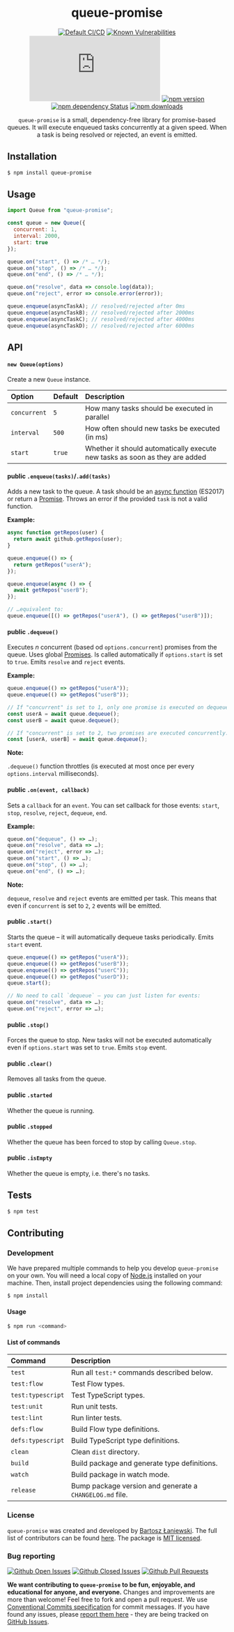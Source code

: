 <div align="center">
  <h1>queue-promise</h1>

[![Default CI/CD](https://github.com/Bartozzz/queue-promise/workflows/Default%20CI/CD/badge.svg)](https://github.com/Bartozzz/queue-promise/actions)
[![Known Vulnerabilities](https://snyk.io/test/github/Bartozzz/queue-promise/badge.svg?targetFile=package.json)](https://snyk.io/test/github/Bartozzz/queue-promise?targetFile=package.json)
[![npm package size](https://img.badgesize.io/Bartozzz/queue-promise/master/dist/index.js?compression=gzip)](https://www.npmjs.com/package/queue-promise)
[![npm version](https://img.shields.io/npm/v/queue-promise.svg)](https://www.npmjs.com/package/queue-promise)
[![npm dependency Status](https://david-dm.org/Bartozzz/queue-promise.svg)](https://www.npmjs.com/package/queue-promise)
[![npm downloads](https://img.shields.io/npm/dt/queue-promise.svg)](https://www.npmjs.com/package/queue-promise)
<br>

`queue-promise` is a small, dependency-free library for promise-based queues. It will execute enqueued tasks concurrently at a given speed. When a task is being resolved or rejected, an event is emitted.

</div>

## Installation

```bash
$ npm install queue-promise
```

## Usage

```javascript
import Queue from "queue-promise";

const queue = new Queue({
  concurrent: 1,
  interval: 2000,
  start: true
});

queue.on("start", () => /* … */);
queue.on("stop", () => /* … */);
queue.on("end", () => /* … */);

queue.on("resolve", data => console.log(data));
queue.on("reject", error => console.error(error));

queue.enqueue(asyncTaskA); // resolved/rejected after 0ms
queue.enqueue(asyncTaskB); // resolved/rejected after 2000ms
queue.enqueue(asyncTaskC); // resolved/rejected after 4000ms
queue.enqueue(asyncTaskD); // resolved/rejected after 6000ms
```

## API

#### `new Queue(options)`

Create a new `Queue` instance.

| Option       | Default | Description                                                                 |
| :----------- | :------ | :-------------------------------------------------------------------------- |
| `concurrent` | `5`     | How many tasks should be executed in parallel                               |
| `interval`   | `500`   | How often should new tasks be executed (in ms)                              |
| `start`      | `true`  | Whether it should automatically execute new tasks as soon as they are added |

#### **public** `.enqueue(tasks)`/`.add(tasks)`

Adds a new task to the queue. A task should be an [async function](https://developer.mozilla.org/en-US/docs/Web/JavaScript/Reference/Statements/async_function) (ES2017) or return a [Promise](https://developer.mozilla.org/en-US/docs/Web/JavaScript/Reference/Global_Objects/Promise). Throws an error if the provided `task` is not a valid function.

**Example:**

```javascript
async function getRepos(user) {
  return await github.getRepos(user);
}

queue.enqueue(() => {
  return getRepos("userA");
});

queue.enqueue(async () => {
  await getRepos("userB");
});

// …equivalent to:
queue.enqueue([() => getRepos("userA"), () => getRepos("userB")]);
```

#### **public** `.dequeue()`

Executes _n_ concurrent (based od `options.concurrent`) promises from the queue. Uses global [Promises](https://developer.mozilla.org/en-US/docs/Web/JavaScript/Reference/Global_Objects/Promise). Is called automatically if `options.start` is set to `true`. Emits `resolve` and `reject` events.

**Example:**

```javascript
queue.enqueue(() => getRepos("userA"));
queue.enqueue(() => getRepos("userB"));

// If "concurrent" is set to 1, only one promise is executed on dequeue:
const userA = await queue.dequeue();
const userB = await queue.dequeue();

// If "concurrent" is set to 2, two promises are executed concurrently:
const [userA, userB] = await queue.dequeue();
```

**Note:**

`.dequeue()` function throttles (is executed at most once per every `options.interval` milliseconds).

#### **public** `.on(event, callback)`

Sets a `callback` for an `event`. You can set callback for those events: `start`, `stop`, `resolve`, `reject`, `dequeue`, `end`.

**Example:**

```javascript
queue.on("dequeue", () => …);
queue.on("resolve", data => …);
queue.on("reject", error => …);
queue.on("start", () => …);
queue.on("stop", () => …);
queue.on("end", () => …);
```

**Note:**

`dequeue`, `resolve` and `reject` events are emitted per task. This means that even if `concurrent` is set to `2`, `2` events will be emitted.

#### **public** `.start()`

Starts the queue – it will automatically dequeue tasks periodically. Emits `start` event.

```javascript
queue.enqueue(() => getRepos("userA"));
queue.enqueue(() => getRepos("userB"));
queue.enqueue(() => getRepos("userC"));
queue.enqueue(() => getRepos("userD"));
queue.start();

// No need to call `dequeue` – you can just listen for events:
queue.on("resolve", data => …);
queue.on("reject", error => …);
```

#### **public** `.stop()`

Forces the queue to stop. New tasks will not be executed automatically even if `options.start` was set to `true`. Emits `stop` event.

#### **public** `.clear()`

Removes all tasks from the queue.

#### **public** `.started`

Whether the queue is running.

#### **public** `.stopped`

Whether the queue has been forced to stop by calling `Queue.stop`.

#### **public** `.isEmpty`

Whether the queue is empty, i.e. there's no tasks.

## Tests

```bash
$ npm test
```

## Contributing

### Development

We have prepared multiple commands to help you develop `queue-promise` on your own. You will need a local copy of [Node.js](https://nodejs.org/en/) installed on your machine. Then, install project dependencies using the following command:

```bash
$ npm install
```

#### Usage

```bash
$ npm run <command>
```

#### List of commands

| Command           | Description                                              |
| :---------------- | :------------------------------------------------------- |
| `test`            | Run all `test:*` commands described below.               |
| `test:flow`       | Test Flow types.                                         |
| `test:typescript` | Test TypeScript types.                                   |
| `test:unit`       | Run unit tests.                                          |
| `test:lint`       | Run linter tests.                                        |
| `defs:flow`       | Build Flow type definitions.                             |
| `defs:typescript` | Build TypeScript type definitions.                       |
| `clean`           | Clean `dist` directory.                                  |
| `build`           | Build package and generate type definitions.             |
| `watch`           | Build package in watch mode.                             |
| `release`         | Bump package version and generate a `CHANGELOG.md` file. |

### License

`queue-promise` was created and developed by [Bartosz Łaniewski](https://github.com/Bartozzz). The full list of contributors can be found [here](https://github.com/Bartozzz/queue-promise/graphs/contributors). The package is [MIT licensed](https://github.com/Bartozzz/queue-promise/blob/master/LICENSE).

### Bug reporting

[![Github Open Issues](https://img.shields.io/github/issues-raw/Bartozzz/queue-promise.svg)](https://github.com/Bartozzz/queue-promise/issues)
[![Github Closed Issues](https://img.shields.io/github/issues-closed-raw/Bartozzz/queue-promise.svg)](https://github.com/Bartozzz/queue-promise/issues?q=is%3Aissue+is%3Aclosed)
[![Github Pull Requests](https://img.shields.io/github/issues-pr-raw/Bartozzz/queue-promise.svg)](https://github.com/Bartozzz/queue-promise/pulls)

**We want contributing to `queue-promise` to be fun, enjoyable, and educational for anyone, and everyone.** Changes and improvements are more than welcome! Feel free to fork and open a pull request. We use [Conventional Commits specification](https://www.conventionalcommits.org/en/v1.0.0/) for commit messages. If you have found any issues, please [report them here](https://github.com/Bartozzz/queue-promise/new) - they are being tracked on [GitHub Issues](https://github.com/Bartozzz/queue-promise/issues).

